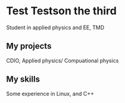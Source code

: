# Test Testson the third

Student in applied physics and EE, TMD

## My projects 

CDIO, Applied physics/ Compuational physics

## My skills

Some experience in Linux, and C++

